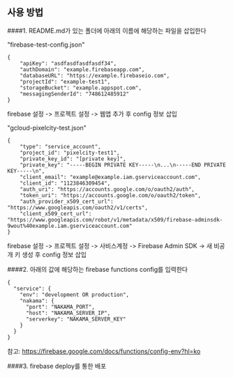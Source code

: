 ## 사용 방법

####1. README.md가 있는 폴더에 아래의 이름에 해당하는 파일을 삽입한다

"firebase-test-config.json" 
```
{
	"apiKey": "asdfasdfasdfasdf34",
	"authDomain": "example.firebaseapp.com",
	"databaseURL": "https://example.firebaseio.com",
	"projectId": "example-test1",
	"storageBucket": "example.appspot.com",
	"messagingSenderId": "748612485912"
}
```
firebase 설정 -> 프로젝트 설정 -> 웹앱 추가 후 config 정보 삽입


"gcloud-pixelcity-test.json"
```
{
	"type": "service_account",
	"project_id": "pixelcity-test1",
	"private_key_id": "[private key]",
	"private_key": "-----BEGIN PRIVATE KEY-----\n...\n-----END PRIVATE KEY-----\n",
	"client_email": "example@example.iam.gserviceaccount.com",
	"client_id": "1123846309454",
	"auth_uri": "https://accounts.google.com/o/oauth2/auth",
	"token_uri": "https://accounts.google.com/o/oauth2/token",
	"auth_provider_x509_cert_url": "https://www.googleapis.com/oauth2/v1/certs",
	"client_x509_cert_url": "https://www.googleapis.com/robot/v1/metadata/x509/firebase-adminsdk-9wout%40example.iam.gserviceaccount.com"
}
```
firebase 설정 -> 프로젝트 설정 -> 사비스계정 -> Firebase Admin SDK -> 새 비공개 키 생성 후 config 정보 삽입


####2. 아래의 값에 해당하는 firebase functions config를 입력한다
```
{
  "service": {
    "env": "development OR production",
    "nakama": {
      "port": "NAKAMA_PORT",
      "host": "NAKAMA_SERVER_IP",
      "serverkey": "NAKAMA_SERVER_KEY"
    }
  }
}
```
참고: https://firebase.google.com/docs/functions/config-env?hl=ko


####3. firebase deploy를 통한 배포

